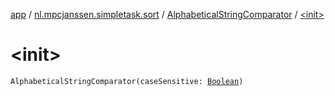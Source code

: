 [app](../../index.md) / [nl.mpcjanssen.simpletask.sort](../index.md) / [AlphabeticalStringComparator](index.md) / [&lt;init&gt;](.)

# &lt;init&gt;

`AlphabeticalStringComparator(caseSensitive: `[`Boolean`](https://kotlinlang.org/api/latest/jvm/stdlib/kotlin/-boolean/index.html)`)`